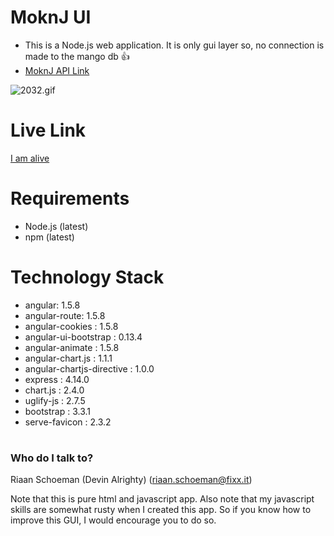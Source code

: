 # MoknJ UI #
* This is a Node.js web application. It is only gui layer so, no connection is made to the mango db :+1: 
* [MoknJ API Link](https://bitbucket.org/fixxitprofessionalservices/moknjapi)

![2032.gif](https://bitbucket.org/repo/Ak89LL/images/1615879524-2032.gif)

# Live Link #
[I am alive](http://assetmanagergui-fixxhr.rhcloud.com/#/home)

# Requirements #
* Node.js (latest)
* npm (latest)

# Technology Stack #
* angular: 1.5.8 
* angular-route: 1.5.8 
* angular-cookies : 1.5.8 
* angular-ui-bootstrap : 0.13.4 
* angular-animate : 1.5.8 
* angular-chart.js : 1.1.1 
* angular-chartjs-directive : 1.0.0 
* express : 4.14.0 
* chart.js : 2.4.0 
* uglify-js : 2.7.5 
* bootstrap : 3.3.1 
* serve-favicon : 2.3.2 


#  #
### Who do I talk to? ###
Riaan Schoeman (Devin Alrighty) (riaan.schoeman@fixx.it)

Note that this is pure html and javascript app. Also note that my javascript skills are somewhat rusty when I created this app. So if you know how to improve this GUI, I would encourage you to do so.